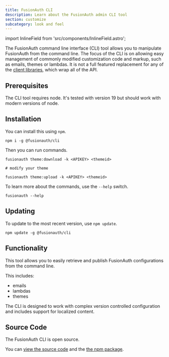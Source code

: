 ```yaml
---
title: FusionAuth CLI
description: Learn about the FusionAuth admin CLI tool
section: customize
subcategory: look and feel
---
```

import InlineField from 'src/components/InlineField.astro';

The FusionAuth command line interface (CLI) tool allows you to manipulate FusionAuth from the command line. The focus of the CLI is on allowing easy management of commonly modified customization code and markup, such as emails, themes or lambdas. It is not a full featured replacement for any of the [client libraries](/docs/v1/tech/client-libraries/), which wrap all of the API.

## Prerequisites

The CLI tool requires node. It's tested with version 19 but should work with modern versions of node.

## Installation

You can install this using `npm`.

```
npm i -g @fusionauth/cli
```

Then you can run commands.

```
fusionauth theme:download -k <APIKEY> <themeid>

# modify your theme

fusionauth theme:upload -k <APIKEY> <themeid>
```

To learn more about the commands, use the `--help` switch.

```
fusionauth --help
```

## Updating 

To update to the most recent version, use `npm update`.

```
npm update -g @fusionauth/cli
```

## Functionality

This tool allows you to easily retrieve and publish FusionAuth configurations from the command line.

This includes:

* emails
* lambdas
* themes

The CLI is designed to work with complex version controlled configuration and includes support for localized content.

## Source Code

The FusionAuth CLI is open source.

You can [view the source code](https://github.com/FusionAuth/fusionauth-node-cli) and the [the npm package](https://www.npmjs.com/package/@fusionauth/cli).
